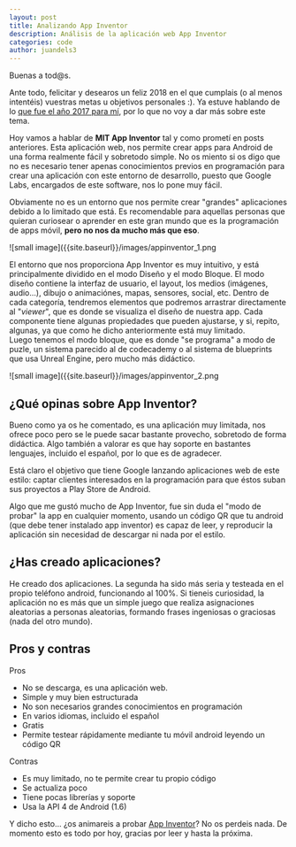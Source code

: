 ```yaml
---
layout: post
title: Analizando App Inventor
description: Análisis de la aplicación web App Inventor
categories: code
author: juandels3
---
```


Buenas a tod@s.

Ante todo, felicitar y desearos un feliz 2018 en el que cumplais (o al menos intentéis) vuestras metas u objetivos personales :). Ya estuve hablando de lo [que fue el año 2017 para mí](https://thindev.wordpress.com/2017/12/31/feliz-ano-nuevo/), por lo que no voy a dar más sobre este tema.

Hoy vamos a hablar de **MIT App Inventor** tal y como prometí en posts anteriores. Esta aplicación web, nos permite crear apps para Android de una forma realmente fácil y sobretodo simple. No os miento si os digo que no es necesario tener apenas conocimientos previos en programación para crear una aplicación con este entorno de desarrollo, puesto que Google Labs, encargados de este software, nos lo pone muy fácil.

Obviamente no es un entorno que nos permite crear "grandes" aplicaciones debido a lo limitado que está. Es recomendable para aquellas personas que quieran curiosear o aprender en este gran mundo que es la programación de apps móvil, **pero no nos da mucho más que eso**.

![small image]({{site.baseurl}}/images/appinventor_1.png

El entorno que nos proporciona App Inventor es muy intuitivo, y está principalmente dividido en el modo Diseño y el modo Bloque. El modo diseño contiene la interfaz de usuario, el layout, los medios (imágenes, audio...), dibujo o animaciónes, mapas, sensores, social, etc. Dentro de cada categoría, tendremos elementos que podremos arrastrar directamente al "_viewer_", que es donde se visualiza el diseño de nuestra app. Cada componente tiene algunas propiedades que pueden ajustarse, y si, repito, algunas, ya que como he dicho anteriormente está muy limitado.  
Luego tenemos el modo bloque, que es donde "se programa" a modo de puzle, un sistema parecido al de codecademy o al sistema de blueprints que usa Unreal Engine, pero mucho más didáctico.

![small image]({{site.baseurl}}/images/appinventor_2.png

## ¿Qué opinas sobre App Inventor?

Bueno como ya os he comentado, es una aplicación muy limitada, nos ofrece poco pero se le puede sacar bastante provecho, sobretodo de forma didáctica. Algo también a valorar es que hay soporte en bastantes lenguajes, incluido el español, por lo que es de agradecer.

Está claro el objetivo que tiene Google lanzando aplicaciones web de este estilo: captar clientes interesados en la programación para que éstos suban sus proyectos a Play Store de Android.

Algo que me gustó mucho de App Inventor, fue sin duda el "modo de probar" la app en cualquier momento, usando un código QR que tu android (que debe tener instalado app inventor) es capaz de leer, y reproducir la aplicación sin necesidad de descargar ni nada por el estilo.

## ¿Has creado aplicaciones?

He creado dos aplicaciones. La segunda ha sido más seria y testeada en el propio teléfono android, funcionando al 100%. Si tieneis curiosidad, la aplicación no es más que un simple juego que realiza asignaciones aleatorias a personas aleatorias, formando frases ingeniosas o graciosas (nada del otro mundo).

## Pros y contras

Pros

-   No se descarga, es una aplicación web.
-   Simple y muy bien estructurada
-   No son necesarios grandes conocimientos en programación
-   En varios idiomas, incluido el español
-   Gratis
-   Permite testear rápidamente mediante tu móvil android leyendo un código QR

Contras

-   Es muy limitado, no te permite crear tu propio código
-   Se actualiza poco
-   Tiene pocas librerías y soporte
-   Usa la API 4 de Android (1.6)

Y dicho esto... ¿os animareis a probar [App Inventor](http://ai2.appinventor.mit.edu/)? No os perdeis nada. De momento esto es todo por hoy, gracias por leer y hasta la próxima.
